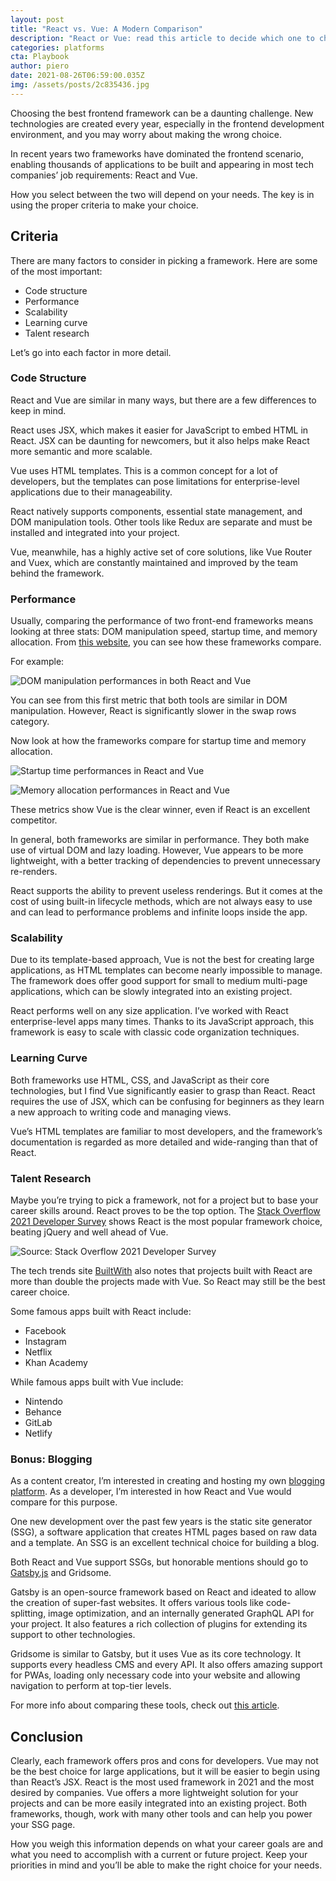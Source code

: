 ```yaml
---
layout: post
title: "React vs. Vue: A Modern Comparison"
description: "React or Vue: read this article to decide which one to choose"
categories: platforms
cta: Playbook
author: piero
date: 2021-08-26T06:59:00.035Z
img: /assets/posts/2c835436.jpg
---
```

Choosing the best frontend framework can be a daunting challenge. New technologies are created every year, especially in the frontend development environment, and you may worry about making the wrong choice. 

In recent years two frameworks have dominated the frontend scenario, enabling thousands of applications to be built and appearing in most tech companies’ job requirements: React and Vue. 

How you select between the two will depend on your needs. The key is in using the proper criteria to make your choice. 

## Criteria

There are many factors to consider in picking a framework. Here are some of the most important:

* Code structure
* Performance
* Scalability
* Learning curve
* Talent research

Let’s go into each factor in more detail.  

### Code Structure

React and Vue are similar in many ways, but there are a few differences to keep in mind. 

React uses JSX, which makes it easier for JavaScript to embed HTML in React. JSX can be daunting for newcomers, but it also helps make React more semantic and more scalable.

Vue uses HTML templates. This is a common concept for a lot of developers, but the templates can pose limitations for enterprise-level applications due to their manageability.

React natively supports components, essential state management, and DOM manipulation tools. Other tools like Redux are separate and must be installed and integrated into your project.

Vue, meanwhile, has a highly active set of core solutions, like Vue Router and Vuex, which are constantly maintained and improved by the team behind the framework.

### Performance

Usually, comparing the performance of two front-end frameworks means looking at three stats: DOM manipulation speed, startup time, and memory allocation. From [this website](https://stefankrause.net/js-frameworks-benchmark8/table.html), you can see how these frameworks compare.

For example:

![DOM manipulation performances in both React and Vue](https://i.imgur.com/iShv6oK.png)

You can see from this first metric that both tools are similar in DOM manipulation. However, React is significantly slower in the swap rows category.

Now look at how the frameworks compare for startup time and memory allocation.

![Startup time performances in React and Vue](https://i.imgur.com/80pv21Z.png)

![Memory allocation performances in React and Vue](https://i.imgur.com/3LMystw.png)

These metrics show Vue is the clear winner, even if React is an excellent competitor.

In general, both frameworks are similar in performance. They both make use of virtual DOM and lazy loading. However, Vue appears to be more lightweight, with a better tracking of dependencies to prevent unnecessary re-renders.

React supports the ability to prevent useless renderings. But it comes at the cost of using built-in lifecycle methods, which are not always easy to use and can lead to performance problems and infinite loops inside the app.

### Scalability

Due to its template-based approach, Vue is not the best for creating large applications, as HTML templates can become nearly impossible to manage. The framework does offer good support for small to medium multi-page applications, which can be slowly integrated into an existing project.

React performs well on any size application. I’ve worked with React enterprise-level apps many times. Thanks to its JavaScript approach, this framework is easy to scale with classic code organization techniques.

<!-- signup -->

### Learning Curve

Both frameworks use HTML, CSS, and JavaScript as their core technologies, but I find Vue significantly easier to grasp than React. React requires the use of JSX, which can be confusing for beginners as they learn a new approach to writing code and managing views.

Vue’s HTML templates are familiar to most developers, and the framework’s documentation is regarded as more detailed and wide-ranging than that of React.

### Talent Research

Maybe you’re trying to pick a framework, not for a project but to base your career skills around. React proves to be the top option. The [Stack Overflow 2021 Developer Survey](https://insights.stackoverflow.com/survey/2021#section-most-popular-technologies-web-frameworks) shows React is the most popular framework choice, beating jQuery and well ahead of Vue. 

![Source: Stack Overflow 2021 Developer Survey](https://i.imgur.com/PyIOfmY.png)

The tech trends site [BuiltWith](https://builtwith.com/) also notes that projects built with React are more than double the projects made with Vue. So React may still be the best career choice.

Some famous apps built with React include: 

* Facebook
* Instagram
* Netflix
* Khan Academy

While famous apps built with Vue include:

* Nintendo
* Behance
* GitLab
* Netlify

### Bonus: Blogging

As a content creator, I’m interested in creating and hosting my own [blogging platform](https://draft.dev/learn/technical-blog-platforms). As a developer, I’m interested in how React and Vue would compare for this purpose.

One new development over the past few years is the static site generator (SSG), a software application that creates HTML pages based on raw data and a template. An SSG is an excellent technical choice for building a blog.

Both React and Vue support SSGs, but honorable mentions should go to [Gatsby.js](https://draft.dev/learn/hugo-vs-gatsby) and Gridsome.

Gatsby is an open-source framework based on React and ideated to allow the creation of super-fast websites. It offers various tools like code-splitting, image optimization, and an internally generated GraphQL API for your project. It also features a rich collection of plugins for extending its support to other technologies.

Gridsome is similar to Gatsby, but it uses Vue as its core technology. It supports every headless CMS and every API. It also offers amazing support for PWAs, loading only necessary code into your website and allowing navigation to perform at top-tier levels.

For more info about comparing these tools, check out [this article](https://www.tekkiwebsolutions.com/blog/gatsby-vs-gridsome/).

## Conclusion

Clearly, each framework offers pros and cons for developers. Vue may not be the best choice for large applications, but it will be easier to begin using than React’s JSX. React is the most used framework in 2021 and the most desired by companies. Vue offers a more lightweight solution for your projects and can be more easily integrated into an existing project. Both frameworks, though, work with many other tools and can help you power your SSG page. 

How you weigh this information depends on what your career goals are and what you need to accomplish with a current or future project. Keep your priorities in mind and you’ll be able to make the right choice for your needs.  

